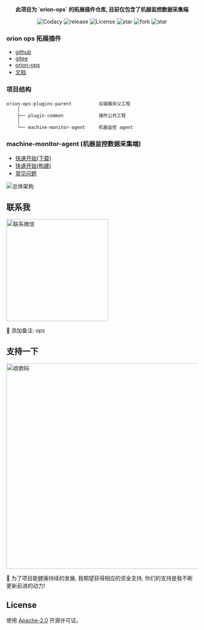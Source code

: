 <p style="margin-top: 12px" align="center"><b>此项目为 `orion-ops` 的拓展插件仓库, 目前仅包含了机器监控数据采集端</b></p>
<p align="center">
	<a target="_blank" style="text-decoration: none" href="https://www.codacy.com/gh/lijiahangmax/orion-ops-extension-plugins/dashboard?utm_source=github.com&amp;utm_medium=referral&amp;utm_content=lijiahangmax/orion-ops-extension-plugins&amp;utm_campaign=Badge_Grade">
		<img src="https://app.codacy.com/project/badge/Grade/47f0fff1e7944376abd9041c4e5a3c00" alt="Codacy"/>
	</a>
    <a target="_blank" style="text-decoration: none !important;" href="https://github.com/lijiahangmax/orion-ops-extension-plugins/releases">
      <img src="https://img.shields.io/github/v/release/lijiahangmax/orion-ops-extension-plugins" alt="release" />
    </a>
	<a target="_blank" style="text-decoration: none" href="https://www.apache.org/licenses/LICENSE-2.0">
		<img src="https://img.shields.io/github/license/lijiahangmax/orion-ops-extension-plugins" alt="License"/>
	</a>
	<a target="_blank" style="text-decoration: none" href="https://gitee.com/lijiahangmax/orion-ops-extension-plugins/stargazers">
		<img src="https://gitee.com/lijiahangmax/orion-ops-extension-plugins/badge/star.svg?theme=dark" alt="star"/>
	</a>
	<a target="_blank" style="text-decoration: none" href="https://gitee.com/lijiahangmax/orion-ops-extension-plugins/members">
		<img src="https://gitee.com/lijiahangmax/orion-ops-extension-plugins/badge/fork.svg?theme=dark" alt="fork"/>
	</a>		
	 <a target="_blank" style="text-decoration: none" href="https://github.com/lijiahangmax/orion-ops-extension-plugins">
		<img src="https://img.shields.io/github/stars/lijiahangmax/orion-ops-extension-plugins.svg?style=social" alt="star"/>
	</a> 
</p>

### orion ops 拓展插件

* [github](https://github.com/lijiahangmax/orion-ops-extension-plugins)
* [gitee](https://gitee.com/lijiahangmax/orion-ops-extension-plugins)
* [orion-ops](https://ops.orionsec.cn)
* [文档](https://om.orionsec.cn)

### 项目结构

```
orion-ops-plugins-parent          后端服务父工程  
    │ 
    ├── plugin-common             插件公共工程  
    │  
    └── machine-monitor-agent     机器监控 agent  
```

### machine-monitor-agent (机器监控数据采集端)

* [快速开始(下载)](https://om.orionsec.cn/quickstart/download.html)
* [快速开始(构建)](https://om.orionsec.cn/quickstart/build.html)
* [常见问题](https://om.orionsec.cn/support/faq.html)

<img src="https://bjuimg.obs.cn-north-4.myhuaweicloud.com/images/2024/5/6/eabedadc-2cd1-4b6a-a480-0e1ee065b6a0.png" alt="总体架构"/>

## 联系我

<img src="https://yxythpt.oss-cn-shenzhen.aliyuncs.com/2022-03-28/files5090991341399292419.jpg" alt="联系微信" width="268px"/>   

📧 添加备注: ops

## 支持一下

<img src="https://yxythpt.oss-cn-shenzhen.aliyuncs.com/2022-04-25/files4948235556147091810.png" alt="收款码" width="540px"/>  

🎁 为了项目能健康持续的发展, 我期望获得相应的资金支持, 你们的支持是我不断更新前进的动力!
<br/>

## License

使用 [Apache-2.0](https://github.com/lijiahangmax/orion-ops-extension-plugins/blob/main/LICENSE) 开源许可证。

